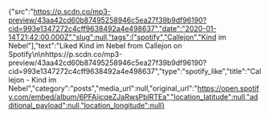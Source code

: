 {"src":"https://p.scdn.co/mp3-preview/43aa42cd60b87495258946c5ea27f39b9df96190?cid=993e1347272c4cff9638492a4e498637","date":"2020-01-14T21:42:00.000Z","slug":null,"tags":["spotify","Callejon","Kind im Nebel"],"text":"Liked Kind im Nebel from Callejon on Spotify\n\nhttps://p.scdn.co/mp3-preview/43aa42cd60b87495258946c5ea27f39b9df96190?cid=993e1347272c4cff9638492a4e498637","type":"spotify_like","title":"Callejon - Kind im Nebel","category":"posts","media_url":null,"original_url":"https://open.spotify.com/embed/album/6PFAiicqeZJaRwsPblRTEa","location_latitude":null,"additional_payload":null,"location_longitude":null}